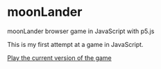 # moonLander
moonLander browser game in JavaScript with p5.js

This is my first attempt at a game in JavaScript.

[Play the current version of the game](https://ajtrowell.github.io/moonLander/)